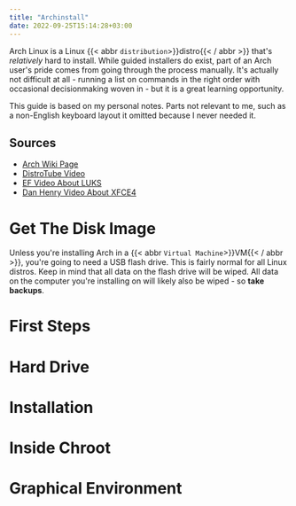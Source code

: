 ```yaml
---
title: "Archinstall"
date: 2022-09-25T15:14:28+03:00
---
```


Arch Linux is a Linux {{< abbr `distribution`>}}distro{{< / abbr >}} that's *relatively* hard to install.
While guided installers do exist, part of an Arch user's pride comes from going through the process manually.
It's actually not difficult at all - running a list on commands in the right order with occasional decisionmaking woven in - but it is a great learning opportunity.

This guide is based on my personal notes.
Parts not relevant to me, such as a non-English keyboard layout it omitted because I never needed it.

## Sources

- [Arch Wiki Page](https://wiki.archlinux.org/title/Installation_guide)
- [DistroTube Video](https://www.youtube.com/watch?v=PQgyW10xD8s)
- [EF Video About LUKS](https://www.youtube.com/watch?v=XNJ4oKla8B0)
- [Dan Henry Video About XFCE4](https://www.youtube.com/watch?v=FfGzL9zhPoU)

# Get The Disk Image

Unless you're installing Arch in a {{< abbr `Virtual Machine`>}}VM{{< / abbr >}}, you're going to need a USB flash drive.
This is fairly normal for all Linux distros.
Keep in mind that all data on the flash drive will be wiped.
All data on the computer you're installing on will likely also be wiped - so **take backups**.

# First Steps

# Hard Drive

# Installation

# Inside Chroot

# Graphical Environment
